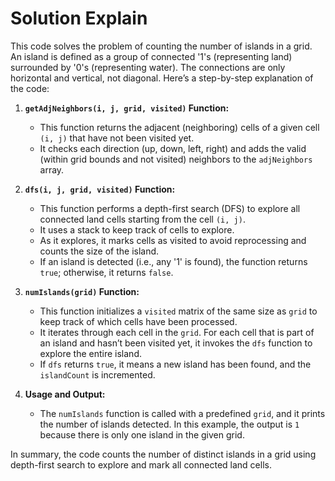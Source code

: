 # Solution Explain


This code solves the problem of counting the number of islands in a grid. An island is defined as a group of connected '1's (representing land) surrounded by '0's (representing water). The connections are only horizontal and vertical, not diagonal. Here’s a step-by-step explanation of the code:

1. **`getAdjNeighbors(i, j, grid, visited)` Function:**

   - This function returns the adjacent (neighboring) cells of a given cell `(i, j)` that have not been visited yet.
   - It checks each direction (up, down, left, right) and adds the valid (within grid bounds and not visited) neighbors to the `adjNeighbors` array.
2. **`dfs(i, j, grid, visited)` Function:**

   - This function performs a depth-first search (DFS) to explore all connected land cells starting from the cell `(i, j)`.
   - It uses a stack to keep track of cells to explore.
   - As it explores, it marks cells as visited to avoid reprocessing and counts the size of the island.
   - If an island is detected (i.e., any '1' is found), the function returns `true`; otherwise, it returns `false`.
3. **`numIslands(grid)` Function:**

   - This function initializes a `visited` matrix of the same size as `grid` to keep track of which cells have been processed.
   - It iterates through each cell in the `grid`. For each cell that is part of an island and hasn’t been visited yet, it invokes the `dfs` function to explore the entire island.
   - If `dfs` returns `true`, it means a new island has been found, and the `islandCount` is incremented.
4. **Usage and Output:**

   - The `numIslands` function is called with a predefined `grid`, and it prints the number of islands detected. In this example, the output is `1` because there is only one island in the given grid.

In summary, the code counts the number of distinct islands in a grid using depth-first search to explore and mark all connected land cells.
